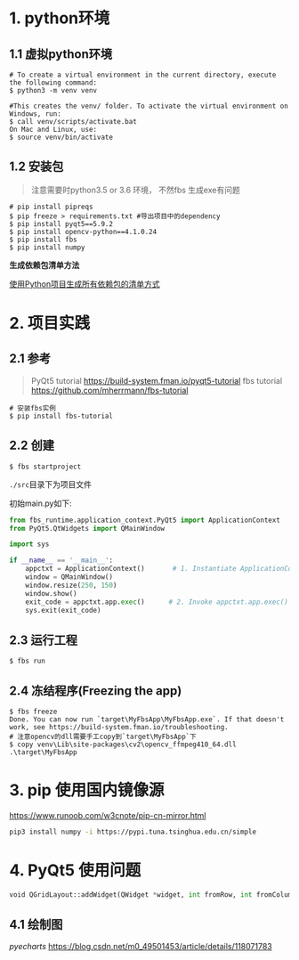 # 1. python环境

## 1.1 虚拟python环境

```shell
# To create a virtual environment in the current directory, execute the following command:
$ python3 -m venv venv

#This creates the venv/ folder. To activate the virtual environment on Windows, run:
$ call venv/scripts/activate.bat
On Mac and Linux, use:
$ source venv/bin/activate
```

## 1.2 安装包

> 注意需要时python3.5 or 3.6 环境， 不然fbs 生成exe有问题

```shell
# pip install pipreqs
$ pip freeze > requirements.txt #导出项目中的dependency
$ pip install pyqt5==5.9.2
$ pip install opencv-python==4.1.0.24
$ pip install fbs
$ pip install numpy 
```

**生成依赖包清单方法**

[使用Python项目生成所有依赖包的清单方式](https://www.cnblogs.com/simadi/p/15375911.html)

# 2. 项目实践

##  2.1 参考

> PyQt5 tutorial https://build-system.fman.io/pyqt5-tutorial
> fbs tutorial https://github.com/mherrmann/fbs-tutorial

```shell
# 安装fbs实例
$ pip install fbs-tutorial
```



## 2.2  创建

```shell
$ fbs startproject
```

<code>./src</code>目录下为项目文件

初始main.py如下:

```python
from fbs_runtime.application_context.PyQt5 import ApplicationContext
from PyQt5.QtWidgets import QMainWindow

import sys

if __name__ == '__main__':
    appctxt = ApplicationContext()       # 1. Instantiate ApplicationContext
    window = QMainWindow()
    window.resize(250, 150)
    window.show()
    exit_code = appctxt.app.exec()      # 2. Invoke appctxt.app.exec()
    sys.exit(exit_code)
```



## 2.3 运行工程

```shel
$ fbs run
```

## 2.4 冻结程序(Freezing the app)

```shell
$ fbs freeze 
Done. You can now run `target\MyFbsApp\MyFbsApp.exe`. If that doesn't
work, see https://build-system.fman.io/troubleshooting.
# 注意opencv的dll需要手工copy到`target\MyFbsApp`下
$ copy venv\Lib\site-packages\cv2\opencv_ffmpeg410_64.dll .\target\MyFbsApp
```

# 3. pip 使用国内镜像源

https://www.runoob.com/w3cnote/pip-cn-mirror.html

```bash
pip3 install numpy -i https://pypi.tuna.tsinghua.edu.cn/simple

```

# 4. PyQt5 使用问题

``` python 
void QGridLayout::addWidget(QWidget *widget, int fromRow, int fromColumn, int rowSpan, int columnSpan, Qt::Alignment alignment = Qt::Alignment())
```

## 4.1 绘制图

*pyecharts* https://blog.csdn.net/m0_49501453/article/details/118071783
